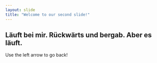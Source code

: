```yaml
---
layout: slide
title: "Welcome to our second slide!"
---
```

Läuft bei mir. Rückwärts und bergab. Aber es läuft.
---
Use the left arrow to go back!
